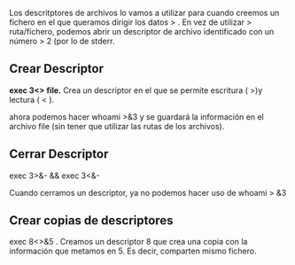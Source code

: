 Los descritptores de archivos lo vamos a utilizar para cuando creemos un fichero en el que queramos dirigir los datos > . En vez de utilizar > ruta/fichero, podemos abrir un descriptor de archivo identificado con un número > 2 (por lo de stderr.

## Crear Descriptor
**exec 3<> file.**
Crea un descriptor en el que se permite escritura ( >)y lectura ( < ).

ahora podemos hacer whoami >&3 y se guardará la información en el archivo file (sin tener que utilizar las rutas de los archivos).

## Cerrar Descriptor
exec 3>&-  && exec 3<&-

Cuando cerramos un descriptor, ya no podemos hacer uso de whoami > &3

## Crear copias de descriptores

exec 8<>&5  . Creamos un descriptor 8 que crea una copia con la información que metamos en 5. Es decir, comparten mismo fichero.
